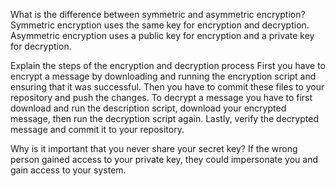 What is the difference between symmetric and asymmetric encryption?
Symmetric encryption uses the same key for encryption and decryption. Asymmetric encryption uses a public key for encryption and a private key for decryption.

Explain the steps of the encryption and decryption process
First you have to encrypt a message by downloading and running the encryption script and ensuring that it was successful. Then you have to commit these files to your repository and push the changes. To decrypt a message you have to first download and run the description script, download your encrypted message, then run the decryption script again. Lastly, verify the decrypted message and commit it to your repository. 

Why is it important that you never share your secret key?
If the wrong person gained access to your private key, they could impersonate you and gain access to your system.

